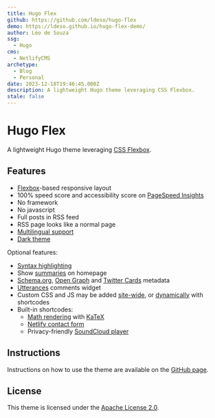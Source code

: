 ```yaml
---
title: Hugo Flex
github: https://github.com/ldeso/hugo-flex
demo: https://ldeso.github.io/hugo-flex-demo/
author: Léo de Souza
ssg:
  - Hugo
cms:
  - NetlifyCMS
archetype:
  - Blog
  - Personal
date: 2023-12-18T19:46:45.000Z
description: A lightweight Hugo theme leveraging CSS Flexbox.
stale: false
---
```


# Hugo Flex

A lightweight Hugo theme leveraging [CSS Flexbox](https://developer.mozilla.org/docs/Web/CSS/CSS_Flexible_Box_Layout).

## Features

- [Flexbox](https://developer.mozilla.org/docs/Web/CSS/CSS_Flexible_Box_Layout)-based responsive layout
- 100% speed score and accessibility score on [PageSpeed Insights](https://pagespeed.web.dev)
- No framework
- No javascript
- Full posts in RSS feed
- RSS page looks like a normal page
- [Multilingual support](https://gohugo.io/content-management/multilingual/)
- [Dark theme](https://mzl.la/3PVbdQX)

Optional features:

- [Syntax highlighting](https://github.com/ldeso/hugo-flex#syntax-highlighting)
- Show [summaries](https://gohugo.io/content-management/summaries/) on homepage
- [Schema.org](https://schema.org/), [Open Graph](https://ogp.me/) and [Twitter Cards](https://developer.twitter.com/cards/) metadata
- [Utterances](https://utteranc.es/) comments widget
- Custom CSS and JS may be added [site-wide](https://github.com/ldeso/hugo-flex#custom-css-and-js), or [dynamically](https://github.com/ldeso/hugo-flex#dynamically-embedded) with shortcodes
- Built-in shortcodes:
  - [Math rendering](https://github.com/ldeso/hugo-flex#math-rendering) with [KaTeX](https://katex.org/)
  - [Netlify contact form](https://github.com/ldeso/hugo-flex#netlify-contact-form)
  - Privacy-friendly [SoundCloud player](https://github.com/ldeso/hugo-flex#soundcloud-player)

## Instructions

Instructions on how to use the theme are available on the [GitHub page](https://github.com/ldeso/hugo-flex).

## License

This theme is licensed under the [Apache License 2.0](https://github.com/ldeso/hugo-flex/blob/master/LICENSE).
